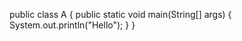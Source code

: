 public class A
{
    public static void main(String[] args)
    {
        System.out.println("Hello");
    }
}
